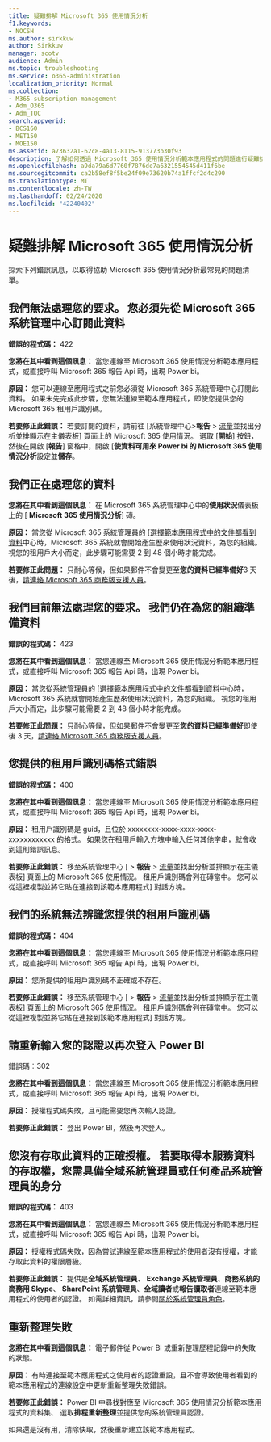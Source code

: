 ```yaml
---
title: 疑難排解 Microsoft 365 使用情況分析
f1.keywords:
- NOCSH
ms.author: sirkkuw
author: Sirkkuw
manager: scotv
audience: Admin
ms.topic: troubleshooting
ms.service: o365-administration
localization_priority: Normal
ms.collection:
- M365-subscription-management
- Adm_O365
- Adm_TOC
search.appverid:
- BCS160
- MET150
- MOE150
ms.assetid: a73632a1-62c8-4a13-8115-913773b30f93
description: 了解如何透過 Microsoft 365 使用情況分析範本應用程式的問題進行疑難排解。
ms.openlocfilehash: a9da79a6d7760f7876de7a6321554545d411f6be
ms.sourcegitcommit: ca2b58ef8f5be24f09e73620b74a1ffcf2d4c290
ms.translationtype: MT
ms.contentlocale: zh-TW
ms.lasthandoff: 02/24/2020
ms.locfileid: "42240402"
---
```

# <a name="troubleshooting-microsoft-365-usage-analytics"></a>疑難排解 Microsoft 365 使用情況分析

探索下列錯誤訊息，以取得協助 Microsoft 365 使用情況分析最常見的問題清單。
  
    
## <a name="we-are-unable-to-process-your-request-you-have-to-first-subscribe-to-this-data-from-the-microsoft-365-admin-center"></a>我們無法處理您的要求。 您必須先從 Microsoft 365 系統管理中心訂閱此資料

 **錯誤的程式碼：** 422 
  
 **您將在其中看到這個訊息：** 當您連線至 Microsoft 365 使用情況分析範本應用程式，或直接呼叫 Microsoft 365 報告 Api 時，出現 Power bi。 
  
 **原因：** 您可以連線至應用程式之前您必須從 Microsoft 365 系統管理中心訂閱此資料。 如果未先完成此步驟，您無法連線至範本應用程式，即使您提供您的 Microsoft 365 租用戶識別碼。 
  
 **若要修正此錯誤：** 若要訂閱的資料，請前往 [系統管理中心\>**報告** \> <a href="https://go.microsoft.com/fwlink/p/?linkid=2074756" target="_blank">流量</a>並找出分析並排顯示在主儀表板] 頁面上的 Microsoft 365 使用情況。 選取 [**開始**] 按鈕，然後在開啟 [**報告**] 窗格中，開啟 [**使資料可用來 Power bi 的 Microsoft 365 使用情況分析**設定並**儲存**。
  
## <a name="we-are-processing-your-data"></a>我們正在處理您的資料

 **您將在其中看到這個訊息：** 在 Microsoft 365 系統管理中心中的**使用狀況**儀表板上的 [ **Microsoft 365 使用情況分析**] 磚。 
  
 **原因：** 當您從 Microsoft 365 系統管理員的 [[選擇範本應用程式中的文件都看到資料](enable-usage-analytics.md)中心時，Microsoft 365 系統就會開始產生歷來使用狀況資料，為您的組織。 視您的租用戶大小而定，此步驟可能需要 2 到 48 個小時才能完成。 
  
 **若要修正此問題：** 只耐心等候，但如果郵件不會變更至**您的資料已經準備好**3 天後，[請連絡 Microsoft 365 商務版支援人員](../contact-support-for-business-products.md)。
  
## <a name="we-are-unable-to-process-your-request-at-this-time-we-are-still-preparing-the-data-for-your-organization"></a>我們目前無法處理您的要求。 我們仍在為您的組織準備資料

 **錯誤的程式碼：** 423 
  
 **您將在其中看到這個訊息：** 當您連線至 Microsoft 365 使用情況分析範本應用程式，或直接呼叫 Microsoft 365 報告 Api 時，出現 Power bi。 
  
 **原因：** 當您從系統管理員的 [[選擇範本應用程式中的文件都看到資料](enable-usage-analytics.md)中心時，Microsoft 365 系統就會開始產生歷來使用狀況資料，為您的組織。 視您的租用戶大小而定，此步驟可能需要 2 到 48 個小時才能完成。 
  
 **若要修正此問題：** 只耐心等候，但如果郵件不會變更至**您的資料已經準備好**即使後 3 天，[請連絡 Microsoft 365 商務版支援人員](../contact-support-for-business-products.md)。
  
## <a name="the-tenant-id-you-provided-is-not-in-the-correct-format"></a>您提供的租用戶識別碼格式錯誤

 **錯誤的程式碼：** 400 
  
 **您將在其中看到這個訊息：** 當您連線至 Microsoft 365 使用情況分析範本應用程式，或直接呼叫 Microsoft 365 報告 Api 時，出現 Power bi。 
  
 **原因：** 租用戶識別碼是 guid，且位於 xxxxxxxx-xxxx-xxxx-xxxx-xxxxxxxxxxxx 的格式。 如果您在租用戶輸入方塊中輸入任何其他字串，就會收到這則錯誤訊息。 
  
 **若要修正此錯誤：** 移至系統管理中心 [ \> **報告** \> <a href="https://go.microsoft.com/fwlink/p/?linkid=2074756" target="_blank">流量</a>並找出分析並排顯示在主儀表板] 頁面上的 Microsoft 365 使用情況。 租用戶識別碼會列在磚當中。 您可以從這裡複製並將它貼在連接到該範本應用程式] 對話方塊。 
  
## <a name="the-tenant-id-you-provided-is-not-recognized-by-our-system"></a>我們的系統無法辨識您提供的租用戶識別碼

 **錯誤的程式碼：** 404 
  
 **您將在其中看到這個訊息：** 當您連線至 Microsoft 365 使用情況分析範本應用程式，或直接呼叫 Microsoft 365 報告 Api 時，出現 Power bi。 
  
 **原因：** 您所提供的租用戶識別碼不正確或不存在。 
  
 **若要修正此錯誤：** 移至系統管理中心 [ \> **報告** \> <a href="https://go.microsoft.com/fwlink/p/?linkid=2074756" target="_blank">流量</a>並找出分析並排顯示在主儀表板] 頁面上的 Microsoft 365 使用情況。 租用戶識別碼會列在磚當中。 您可以從這裡複製並將它貼在連接到該範本應用程式] 對話方塊。 
  
## <a name="please-re-enter-your-credentials-to-sign-in-to-power-bi-again"></a>請重新輸入您的認證以再次登入 Power BI

錯誤碼︰302
  
 **您將在其中看到這個訊息：** 當您連線至 Microsoft 365 使用情況分析範本應用程式，或直接呼叫 Microsoft 365 報告 Api 時，出現 Power bi。 
  
 **原因：** 授權程式碼失敗，且可能需要您再次輸入認證。 
  
 **若要修正此錯誤：** 登出 Power BI，然後再次登入。 
  
## <a name="you-do-not-have-the-right-authorization-to-access-to-this-data-to-be-able-to-gain-access-to-the-data-from-this-service-you-need-to-be-either-a-global-admin-or-any-one-of-the-product-admins"></a>您沒有存取此資料的正確授權。 若要取得本服務資料的存取權，您需具備全域系統管理員或任何產品系統管理員的身分

 **錯誤的程式碼：** 403 
  
 **您將在其中看到這個訊息：** 當您連線至 Microsoft 365 使用情況分析範本應用程式，或直接呼叫 Microsoft 365 報告 Api 時，出現 Power bi。 
  
 **原因：** 授權程式碼失敗，因為嘗試連線至範本應用程式的使用者沒有授權，才能存取此資料的權限層級。 
  
 **若要修正此錯誤：** 提供是**全域系統管理員**、 **Exchange 系統管理員**、**商務系統的商務用 Skype**、 **SharePoint 系統管理員**、**全域讀者**或**報告讀取者**連線至範本應用程式的使用者的認證。 如需詳細資訊，請參閱[關於系統管理員角色](../add-users/about-admin-roles.md)。 
  
## <a name="refresh-failed"></a>重新整理失敗

 **您將在其中看到這個訊息：** 電子郵件從 Power BI 或重新整理歷程記錄中的失敗的狀態。 
  
 **原因：** 有時連接至範本應用程式之使用者的認證重設，且不會導致使用者看到的範本應用程式的連線設定中更新重新整理失敗錯誤。 
  
 **若要修正此錯誤：** Power BI 中尋找對應至 Microsoft 365 使用情況分析範本應用程式的資料集、 選取**排程重新整理**並提供您的系統管理員認證。 
  
如果還是沒有用，清除快取，然後重新建立該範本應用程式。
  
  
